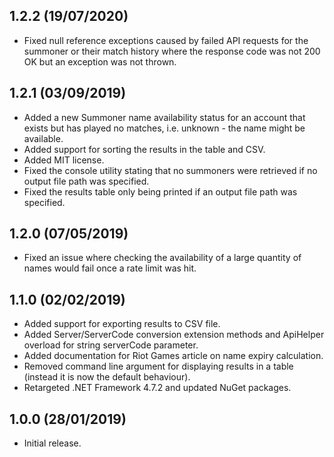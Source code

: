 ## 1.2.2 (19/07/2020)
* Fixed null reference exceptions caused by failed API requests for the summoner or their match history where the response code was not 200 OK but an exception was not thrown.

## 1.2.1 (03/09/2019)
- Added a new Summoner name availability status for an account that exists but has played no matches, i.e. unknown - the name might be available.
- Added support for sorting the results in the table and CSV.
- Added MIT license.
- Fixed the console utility stating that no summoners were retrieved if no output file path was specified.
- Fixed the results table only being printed if an output file path was specified.

## 1.2.0 (07/05/2019)
- Fixed an issue where checking the availability of a large quantity of names would fail once a rate limit was hit.

## 1.1.0 (02/02/2019)
- Added support for exporting results to CSV file.
- Added Server/ServerCode conversion extension methods and ApiHelper overload for string serverCode parameter.
- Added documentation for Riot Games article on name expiry calculation.
- Removed command line argument for displaying results in a table (instead it is now the default behaviour).
- Retargeted .NET Framework 4.7.2 and updated NuGet packages.

## 1.0.0 (28/01/2019)
- Initial release.
